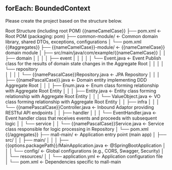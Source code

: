 forEach: BoundedContext
---
Please create the project based on the structure below.

Root Structure (including root POM)
    {{nameCamelCase}}
    ├── pom.xml                                         ← Root POM (packaging: pom)
    ├── common-module/                                  ← Common domain library, shared DTOs, exceptions, configurations
    │   └── pom.xml
    {{#aggregates}}
    ├── {{nameCamelCase}}-module/                       ← {{nameCamelCase}} domain module
    │   ├── src/main/java/com/example/{{nameCamelCase}}
    │   │   ├── domain
    │   │   │   │   ├── event
    │   │   │   │   │   └── Event.java                  ← Event Publish class for the results of domain state changes in the Aggregate Root
    │   │   │   │   └── repository                      
    │   │   │   │       └── {{namePascalCase}}Repository.java   ← JPA Repository
    │   │   │   ├── {{namePascalCase}}.java             ← Domain entity implementing DDD Aggregate Root
    │   │   │   ├── Enum.java                           ← Enum class forming relationship with Aggregate Root Entity
    │   │   │   ├── Entity.java                         ← Entity class forming relationship with Aggregate Root Entity
    │   │   │   └── ValueObject.java                    ← VO class forming relationship with Aggregate Root Entity
    │   │   ├── infra
    │   │   │   └── {{namePascalCase}}Controller.java   ← Inbound Adaptor providing RESTful API endpoints
    │   │   ├── handler
    │   │   │   └── EventHandler.java                   ← Event handler class that receives events and proceeds with subsequent logic
    │   │   └── service
    │   │       └── {{namePascalCase}}Service.java      ← Service class responsible for logic processing in Repository
    │   └── pom.xml
    {{/aggregates}}
    ├── mall-main/                                      ← Application entry point (main app)
    │   ├── src/
    │   │   ├── main/
    │   │   │   ├── {{options.packagePath}}/MainApplication.java   ← @SpringBootApplication
    │   │   │   └── config/                             ← Global configurations (e.g., CORS, Swagger, Security)
    │   │   └── resources/
    │   │       └── application.yml                     ← Application configuration file
    │   └── pom.xml                                     ← Dependencies specific to mall-main

